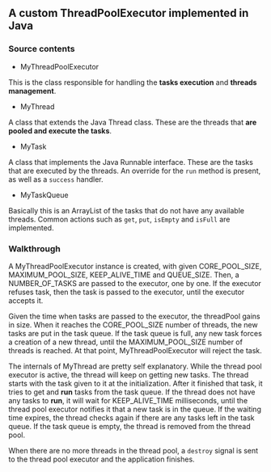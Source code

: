 ## A custom ThreadPoolExecutor implemented in Java ##
### Source contents ###
- MyThreadPoolExecutor

This is the class responsible for handling the __tasks execution__ and __threads management__.

- MyThread

A class that extends the Java Thread class. These are the threads that __are pooled and execute the tasks__.

- MyTask

A class that implements the Java Runnable interface. These are the tasks that are executed by the threads.
An override for the `run` method is present, as well as a `success` handler.

- MyTaskQueue

Basically this is an ArrayList of the tasks that do not have any available threads.
Common actions such as `get`, `put`, `isEmpty` and `isFull` are implemented.

### Walkthrough ###

A MyThreadPoolExecutor instance is created, with given CORE_POOL_SIZE,
MAXIMUM_POOL_SIZE, KEEP_ALIVE_TIME and QUEUE_SIZE. Then, a NUMBER_OF_TASKS are passed to
the executor, one by one. If the executor refuses task, then the task is passed to the executor,
until the executor accepts it.

Given the time when tasks are passed to the executor, the threadPool gains in size. When it reaches
the CORE_POOL_SIZE number of threads, the new tasks are put in the task queue. If the task queue is full,
any new task forces a creation of a new thread, until the MAXIMUM_POOL_SIZE number of threads is reached.
At that point, MyThreadPoolExecutor will reject the task.

The internals of MyThread are pretty self explanatory. While the thread pool executor is active,
the thread will keep on getting new tasks. The thread starts with the task given to it at the initialization.
After it finished that task, it tries to get and __run__ tasks from the task queue. If the thread does not have any 
tasks to __run__, it will wait for KEEP_ALIVE_TIME milliseconds, until the thread pool executor notifies it 
that a new task is in the queue. If the waiting time expires, the thread checks again if there are any tasks left in the task queue.
If the task queue is empty, the thread is removed from the thread pool.

When there are no more threads in the thread pool, a `destroy` signal is sent to the thread pool executor and 
the application finishes.
